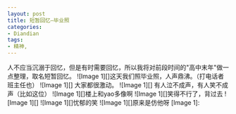 ```yaml
---
layout: post
title: 短暂回忆—毕业照
categories:
- Diandian
tags:
- 精神, 
---
```

人不应当沉溺于回忆，但是有时需要回忆，所以我将对前段时间的"高中末年"做一点整理，取名短暂回忆。 !\[Image 1\]\[\]这天我们照毕业照，人声鼎沸。（打电话者班主任也） !\[Image 1\]\[\] 大家都很激动。 !\[Image 1\]\[\] 有人泣不成声，有人笑不成声（比如这位） !\[Image 1\]\[\]楼上和yao多像啊 !\[Image 1\]\[\]笑得不行了，背过去 !\[Image 1\]\[\] !\[Image 1\]\[\]忧郁的笑 !\[Image 1\]\[\]原来是仿他呀 \[Image 1\]: